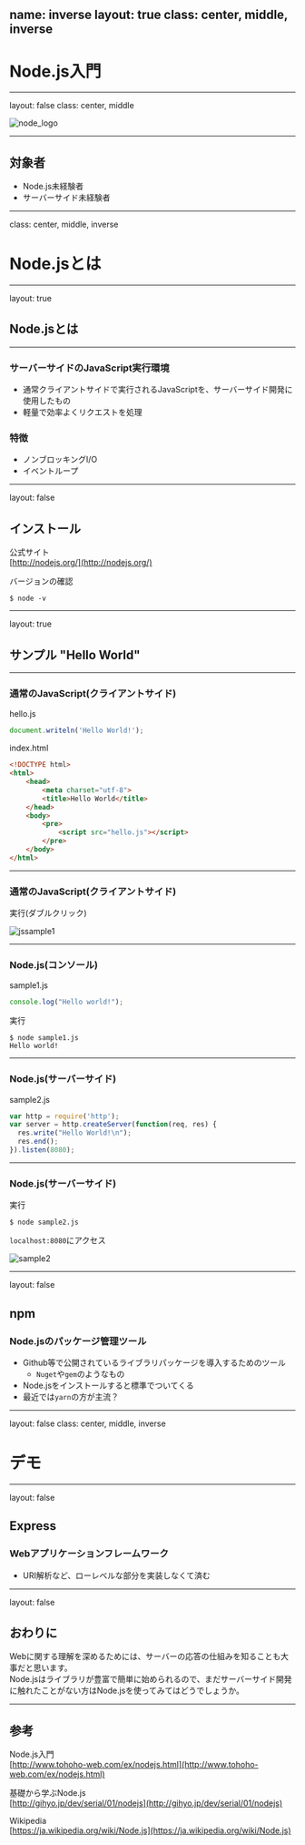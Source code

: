 name: inverse
layout: true
class: center, middle, inverse
---
# Node.js入門

---
layout: false
class: center, middle

![node_logo](https://upload.wikimedia.org/wikipedia/commons/thumb/d/d9/Node.js_logo.svg/590px-Node.js_logo.svg.png)

---
## 対象者

* Node.js未経験者
* サーバーサイド未経験者

---

class: center, middle, inverse
# Node.jsとは

---

layout: true
## Node.jsとは

---

### サーバーサイドのJavaScript実行環境

* 通常クライアントサイドで実行されるJavaScriptを、サーバーサイド開発に使用したもの
* 軽量で効率よくリクエストを処理

### 特徴

* ノンブロッキングI/O
* イベントループ


---
layout: false
## インストール  

公式サイト  
[http://nodejs.org/](http://nodejs.org/)

バージョンの確認

```console
$ node -v
```

---
layout: true
## サンプル "Hello World"

---
### 通常のJavaScript(クライアントサイド)

hello.js

```javascript
document.writeln('Hello World!');
```

index.html

```html
<!DOCTYPE html>
<html>
    <head>
        <meta charset="utf-8">
        <title>Hello World</title>
    </head>
    <body>
        <pre>
            <script src="hello.js"></script>
        </pre>
    </body>
</html>

```

---
### 通常のJavaScript(クライアントサイド)

実行(ダブルクリック)

![jssample1](js1.png)

---
### Node.js(コンソール)

sample1.js
```javascript
console.log("Hello world!");
```

実行

```console
$ node sample1.js
Hello world!
```

---
### Node.js(サーバーサイド)

sample2.js

```javascript
var http = require('http');
var server = http.createServer(function(req, res) {
  res.write("Hello World!\n");
  res.end();
}).listen(8080);
```

---
### Node.js(サーバーサイド)

実行

```console
$ node sample2.js
```

``localhost:8080``にアクセス

![sample2](sample2.png)

---
layout: false
## npm

### Node.jsのパッケージ管理ツール

* Github等で公開されているライブラリパッケージを導入するためのツール
    * ``Nuget``や``gem``のようなもの
* Node.jsをインストールすると標準でついてくる
* 最近では``yarn``の方が主流？

---
layout: false
class: center, middle, inverse
# デモ

---
layout: false
## Express

### Webアプリケーションフレームワーク

* URI解析など、ローレベルな部分を実装しなくて済む

---
layout: false
## おわりに

Webに関する理解を深めるためには、サーバーの応答の仕組みを知ることも大事だと思います。  
Node.jsはライブラリが豊富で簡単に始められるので、まだサーバーサイド開発に触れたことがない方はNode.jsを使ってみてはどうでしょうか。

---
## 参考  
Node.js入門  
[http://www.tohoho-web.com/ex/nodejs.html](http://www.tohoho-web.com/ex/nodejs.html)

基礎から学ぶNode.js  
[http://gihyo.jp/dev/serial/01/nodejs](http://gihyo.jp/dev/serial/01/nodejs)

Wikipedia  
[https://ja.wikipedia.org/wiki/Node.js](https://ja.wikipedia.org/wiki/Node.js)